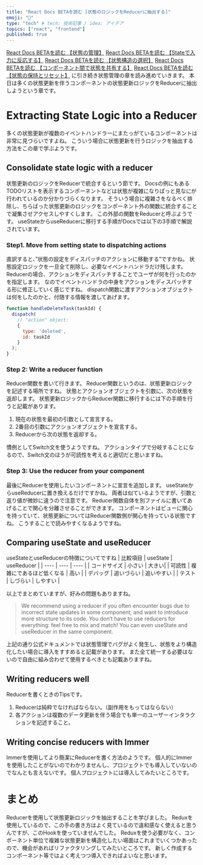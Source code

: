```yaml
---
title: "React Docs BETAを読む [状態のロジックをReducerに抽出する]"
emoji: "🦁"
type: "tech" # tech: 技術記事 / idea: アイデア
topics: ["react", "frontend"]
published: true
---
```

[React Docs BETAを読む 【状態の管理】](https://zenn.dev/ryochang122/articles/1f97a79373c892)
[React Docs BETAを読む 【Stateで入力に反応する】](https://zenn.dev/ryochang122/articles/4d71076608ceba)
[React Docs BETAを読む 【状態構造の選択】](https://zenn.dev/ryochang122/articles/e26f9d37227579)
[React Docs BETAを読む 【コンポーネント間で状態を共有する】](https://zenn.dev/ryochang122/articles/79da51c125f0bf)
[React Docs BETAを読む 【状態の保持とリセット】](https://zenn.dev/ryochang122/articles/946db271367c1e)
に引き続き状態管理の章を読み進めていきます。
本日は多くの状態更新を伴うコンポーネントの状態更新ロジックをReducerに抽出しようという章です。

# Extracting State Logic into a Reducer
多くの状態更新が複数のイベントハンドラーにまたっがているコンポーネントは非常に見づらいですよね。
こういう場合に状態更新を行うロジックを抽出する方法をこの章で学ぶようです。

## Consolidate state logic with a reducer
状態更新のロジックをReducerで統合するという節です。
Docsの例にもあるTODOリストを表示するコンポーネントなどは状態が複雑になりぱっと見なにが行われているのか分かりづらくなります。
そういう場合に複雑さをなるべく排除し、ちらばった状態更新のロジックをコンポーネント外の関数に統合することで凝集させアクセスしやすくします。
この外部の関数をReducerと呼ぶようです。
useStateからuseReducerに移行する手順がDocsでは以下の3手順で解説されています。
### Step1. Move from setting state to dispatching actions
直訳すると、”状態の設定をディスパッチのアクションに移動する”ですかね。
状態設定ロジックを一旦全て削除し、必要なイベントハンドラだけ残します。
Reducerの場合、アクションをディスパッチすることでユーザが何を行ったのかを指定します。
なのでイベントハンドラの中身をアクションをディスパッチする形に修正していく感じですね。
dispatch関数に渡すアクションオブジェクトは何をしたのかと、付随する情報を渡してあげます。
```jsx
function handleDeleteTask(taskId) {
  dispatch(
    // "action" object:
    {
      type: 'deleted',
      id: taskId
    }
  );
}
```
### Step 2: Write a reducer function
Reducer関数を書いて行きます。
Reducer関数というのは、状態更新ロジックを記述する場所ですね。
状態とアクションオブジェクトを引数に、次の状態を返却します。
状態更新ロジックからReducer関数に移行するには下の手順を行うと記載があります。
1. 現在の状態を最初の引数として宣言する。
2. 2番目の引数にアクションオブジェクトを宣言する。
3. Reducerから次の状態を返却する。

慣例としてSwitch文を使うようですね。
アクションタイプで分岐することになるので、Switch文のほうが可読性を考えると適切だと思いますね。

### Step 3: Use the reducer from your component
最後にReducerを使用したいコンポーネントに宣言を追加します。
useStateからuseReducerに置き換えるだけですかね。
両者は似ているようですが、引数と返り値が微妙に違うので注意です。
Reducer関数自体を別ファイルに書いてあげることで関心を分離させることができます。
コンポーネントはビューに関心を持っていて、状態更新についてはReducer関数側が関心を持っている状態ですね。
こうすることで読みやすくなるようですね。

## Comparing useState and useReducer
useStateとuseReducerの特徴についてですね
| 比較項目 | useState | useReducer |
| ---- | ---- | ---- |
| コードサイズ | 小さい | 大きい| 
| 可読性 | 複雑にであるほど低くなる | 高い |
| デバッグ | 追いづらい | 追いやすい |
| テスト | しづらい | しやすい |

以上でまとめていますが、好みの問題もありますね。
>We recommend using a reducer if you often encounter bugs due to incorrect state updates in some component, and want to introduce more structure to its code. You don’t have to use reducers for everything: feel free to mix and match! You can even useState and useReducer in the same component.

上記の通り公式ドキュメントでは状態管理でバグがよく発生し、状態をより構造化したい場合に導入をすすめると記載があります。
また全て統一する必要はないので自由に組み合わせて使用するべきとも記載ありますね。

## Writing reducers well
Reducerを書くときのTipsです。
1. Reducerは純粋でなければならない。（副作用をもってはならない）
2. 各アクションは複数のデータ更新を伴う場合でも単一のユーザーインタラクションを記述すること。

## Writing concise reducers with Immer
Immerを使用してより簡潔にReducerを書く方法のようです。
個人的にImmerを使用したことがないのでわかりませんし、プロジェクトでも導入していないのでなんとも言えないです。
個人プロジェクトには導入してみたいところです。


# まとめ
Reducerを使用して状態更新ロジックを抽出することを学びました。
Reduxを使用しているので、この手の書き方はよく見ているので違和感なく使えると思うんですが、このHookを使っていませんでした。
Reduxを使う必要がなく、コンポーネント単位で複雑な状態更新を構造化したい場面はこれまでいくつかあったので、機会があればリファクタリングしてみたいところです。
新しく作成するコンポーネント等ではよく考えつつ導入できればよいなと思います。
